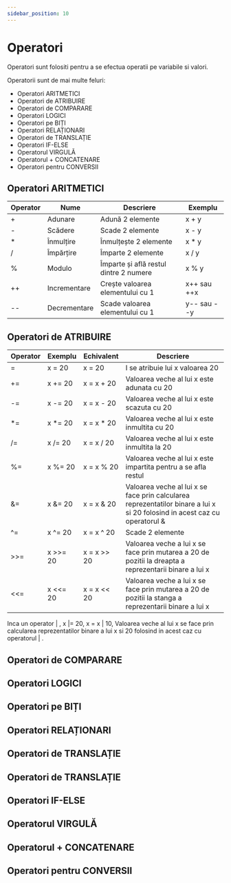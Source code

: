 ```yaml
---
sidebar_position: 10
---
```


# Operatori

Operatori sunt folositi pentru a se efectua operatii pe variabile si valori.

Operatorii sunt de mai multe feluri:

+ Operatori ARITMETICI
+ Operatori de ATRIBUIRE
+ Operatori de COMPARARE
+ Operatori LOGICI
+ Operatori pe BIȚI
+ Operatori RELAȚIONARI
+ Operatori de TRANSLAȚIE
+ Operatori IF-ELSE
+ Operatorul VIRGULĂ
+ Operatorul + CONCATENARE
+ Operatori pentru CONVERSII

## Operatori ARITMETICI

| Operator    |    Nume     |             Descriere                  |        Exemplu       | 
| ----------- | ----------- | -------------------------------------- | -------------------  |
|     +       | Adunare     | Adună 2 elemente                       |         x + y        |
|     -       | Scădere     | Scade 2 elemente                       |         x - y        |
|     *       | Înmulțire   | Înmulțește 2 elemente                  |         x * y        |
|     /       | Împărțire   | Împarte 2 elemente                     |         x / y        |
|     %       | Modulo      | Împarte și află restul dintre 2 numere |         x % y        |
|    ++       | Incrementare| Crește valoarea elementului cu 1       |     x++ sau ++x      |
|    --       | Decrementare| Scade valoarea elementului cu 1        |     y-- sau --y      |

## Operatori de ATRIBUIRE

| Operator    |        Exemplu    |    Echivalent    |               Descriere                                        |
| ----------- |------------------ | ---------------- | -------------------------------------------------------------- |  
|     =       |       x = 20      |   x = 20         | I se atribuie lui x valoarea 20                               |  
|    +=       |       x += 20     |   x = x + 20     | Valoarea veche al lui x este adunata cu 20                    |  
|    -=       |       x -= 20     |   x = x - 20     | Valoarea veche al lui x este scazuta cu 20                    | 
|    *=       |       x *= 20     |   x = x * 20     | Valoarea veche al lui x este inmultita cu 20                  |  
|    /=       |       x /= 20     |   x = x / 20     | Valoarea veche al lui x este inmultita la 20                  | 
|    %=       |       x %= 20     |   x = x % 20     | Valoarea veche al lui x este impartita pentru a se afla restul| 
|    &=       |       x &= 20     |   x = x & 20     | Valoarea veche al lui x se face prin calcularea reprezentatilor binare a lui x si 20 folosind in acest caz cu operatorul & |  
|    ^=       |       x ^= 20     |   x = x ^ 20     | Scade 2 elemente                                               |
|   >>=       |       x >>= 20    |   x = x >> 20    | Valoarea veche a lui x se face prin mutarea a 20 de pozitii la dreapta a reprezentarii binare a lui x                                       |
|   <<=       |       x <<= 20    |   x = x << 20    | Valoarea veche a lui x se face prin mutarea a 20 de pozitii la stanga a reprezentarii binare a lui x | 

Inca un operator 
 | ,  x |= 20,  x = x | 10,   Valoarea veche al lui x se face prin calcularea reprezentatilor binare a lui x si 20 folosind in acest caz cu operatorul  | .


## Operatori de COMPARARE

## Operatori LOGICI

## Operatori pe BIȚI

## Operatori RELAȚIONARI

## Operatori de TRANSLAȚIE

## Operatori de TRANSLAȚIE

## Operatori IF-ELSE

## Operatorul VIRGULĂ

## Operatorul + CONCATENARE

## Operatori pentru CONVERSII

